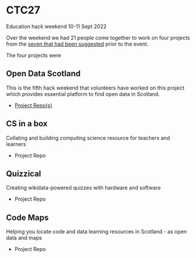 # CTC27
Education hack weekend 10-11 Sept 2022

Over the weekend we had 21 people come together to work on four projects from the [seven that had been suggested](https://docs.google.com/document/d/1RIDa8fwadkfzrweHgobmgSLUO_fswNOmlXTMYlH64NY/edit#) prior to the event. 

The four projects were 

## Open Data Scotland

This is the fifth hack weekend that volunteers have worked on this project which provides essential platform to find open data in Scotland. 

- [Project Repo(s)](https://github.com/opendatascotland)

## CS in a box

Collating and building computing science resource for teachers and learners

- Project Repo


## Quizzical 

Creating wikidata-powered quizzes with hardware and software

- Project Repo

## Code Maps

Helping you locate code and data learning resources in Scotland - as open data and maps

 - Project Repo
